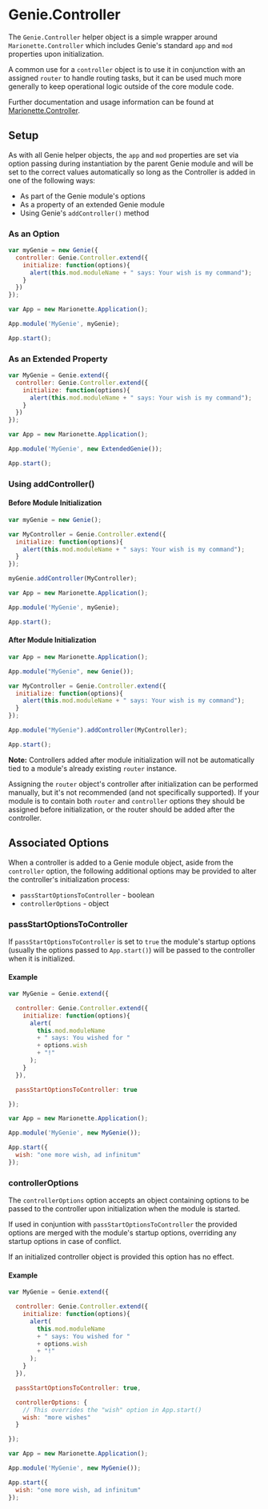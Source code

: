 # Genie.Controller

The `Genie.Controller` helper object is a simple wrapper around
`Marionette.Controller` which includes Genie's standard `app` and `mod`
properties upon initialization.

A common use for a `controller` object is to use it in conjunction with an
assigned `router` to handle routing tasks, but it can be used much more
generally to keep operational logic outside of the core module code.

Further documentation and usage information can be found at
[Marionette.Controller](https://github.com/marionettejs/backbone.marionette/blob/master/docs/marionette.controller.md).

## Setup

As with all Genie helper objects, the `app` and `mod` properties are set via
option passing during instantiation by the parent Genie module and will be set
to the correct values automatically so long as the Controller is added in one
of the following ways:

*   As part of the Genie module's options
*   As a property of an extended Genie module
*   Using Genie's `addController()` method

### As an Option

```js
var myGenie = new Genie({
  controller: Genie.Controller.extend({
    initialize: function(options){
      alert(this.mod.moduleName + " says: Your wish is my command");
    }
  })
});

var App = new Marionette.Application();

App.module('MyGenie', myGenie);

App.start();
```

### As an Extended Property

```js
var MyGenie = Genie.extend({
  controller: Genie.Controller.extend({
    initialize: function(options){
      alert(this.mod.moduleName + " says: Your wish is my command");
    }
  })
});

var App = new Marionette.Application();

App.module('MyGenie', new ExtendedGenie());

App.start();
```

### Using addController()

#### Before Module Initialization

```js
var myGenie = new Genie();

var MyController = Genie.Controller.extend({
  initialize: function(options){
    alert(this.mod.moduleName + " says: Your wish is my command");
  }
});

myGenie.addController(MyController);

var App = new Marionette.Application();

App.module('MyGenie', myGenie);

App.start();
```

#### After Module Initialization

```js
var App = new Marionette.Application();

App.module("MyGenie", new Genie());

var MyController = Genie.Controller.extend({
  initialize: function(options){
    alert(this.mod.moduleName + " says: Your wish is my command");
  }
});

App.module("MyGenie").addController(MyController);

App.start();
```

**Note:** Controllers added after module initialization will not be
automatically tied to a module's already existing `router` instance.

Assigning the `router` object's controller after initialization can be
performed manually, but it's not recommended (and not specifically supported).
If your module is to contain both `router` and `controller` options they should
be assigned before initialization, or the router should be added after the
controller.

## Associated Options

When a controller is added to a Genie module object, aside from the
`controller` option, the following additional options may be provided to alter
the controller's initialization process:

*   `passStartOptionsToController` - boolean
*   `controllerOptions` - object

### passStartOptionsToController

If `passStartOptionsToController` is set to `true` the module's startup options
(usually the options passed to `App.start()`) will be passed to the controller
when it is initialized.

#### Example

```js
var MyGenie = Genie.extend({

  controller: Genie.Controller.extend({
    initialize: function(options){
      alert(
        this.mod.moduleName
        + " says: You wished for "
        + options.wish
        + "!"
      );
    }
  }),

  passStartOptionsToController: true

});

var App = new Marionette.Application();

App.module('MyGenie', new MyGenie());

App.start({
  wish: "one more wish, ad infinitum"
});
```

### controllerOptions

The `controllerOptions` option accepts an object containing options to be
passed to the controller upon initialization when the module is started.

If used in conjuntion with `passStartOptionsToController` the provided options
are merged with the module's startup options, overriding any startup options in
case of conflict.

If an initialized controller object is provided this option has no effect.

#### Example

```js
var MyGenie = Genie.extend({

  controller: Genie.Controller.extend({
    initialize: function(options){
      alert(
        this.mod.moduleName
        + " says: You wished for "
        + options.wish
        + "!"
      );
    }
  }),

  passStartOptionsToController: true,

  controllerOptions: {
    // This overrides the "wish" option in App.start()
    wish: "more wishes"
  }

});

var App = new Marionette.Application();

App.module('MyGenie', new MyGenie());

App.start({
  wish: "one more wish, ad infinitum"
});
```
